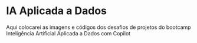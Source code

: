 ﻿# IA Aplicada a Dados
Aqui colocarei as imagens e códigos dos desafios de projetos do bootcamp Inteligência Artificial Aplicada a Dados com Copilot

